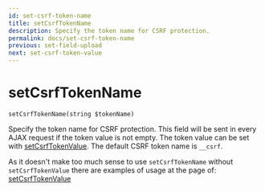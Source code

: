 ```yaml
---
id: set-csrf-token-name
title: setCsrfTokenName
description: Specify the token name for CSRF protection.
permalink: docs/set-csrf-token-name
previous: set-field-upload
next: set-csrf-token-value
---
```


# setCsrfTokenName

<pre><code class="language-php">setCsrfTokenName(string $tokenName)</code></pre>
Specify the token name for CSRF protection. This field will be sent in every AJAX request if the token value is not empty. The token value can be set with <a href="/docs/set-csrf-token-value">setCsrfTokenValue</a>. The default CSRF token name is <code>__csrf</code>.

As it doesn't make too much sense to use <code>setCsrfTokenName</code> without <code>setCsrfTokenValue</code> there are examples of usage at the page of: <a href="/docs/set-csrf-token-value">setCsrfTokenValue</a>